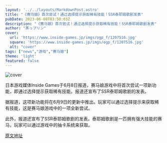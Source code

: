 ```yaml
---
layout: '../../layouts/MarkdownPost.astro'
title: "《赛马娘》首次尝试！通过选择提示获取稀有技能！SSR泰耶姆歌剧发表"
pubDate: 2023-06-08T03:50:03Z
description: "《赛马娘》首次尝试！通过选择提示获取稀有技能！SSR泰耶姆歌剧发表"
author: "茶っプリン"
cover:
  url: 'https://www.inside-games.jp/imgs/ogp_f/1207516.jpg'
  square: 'https://www.inside-games.jp/imgs/ogp_f/1207516.jpg'
  alt: "cover"
tags: ["news","游戏","赛马娘"]
theme: 'light'
featured: false
---
```


![cover](https://www.inside-games.jp/imgs/ogp_f/1207516.jpg)

日本游戏媒体Inside Games于6月8日报道，赛马娘游戏中将首次尝试一项新功能，即通过选择提示获取稀有技能。报道还宣布了SSR泰耶姆歌剧的发表。

据报道，这项新功能将在6月9日的更新中推出。玩家可以通过选择提示来获取稀有技能，这是赛马娘游戏中的一项全新尝试。

此外，报道还宣布了SSR泰耶姆歌剧的发表。泰耶姆歌剧是一匹拥有强大技能的赛马，玩家可以通过游戏中的抽卡系统来获取。


  [原文地址](https://www.inside-games.jp/article/2023/06/08/146430.html)